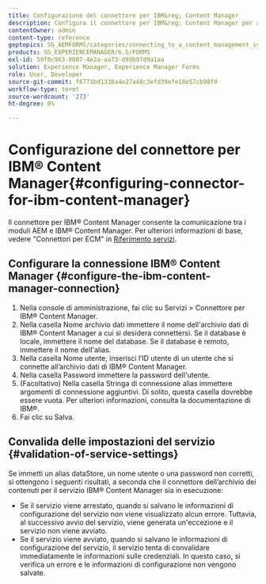```yaml
---
title: Configurazione del connettore per IBM&reg; Content Manager
description: Configura il connettore per IBM&reg; Content Manager per abilitare la comunicazione tra i moduli AEM e IBM&reg; Content Manager.
contentOwner: admin
content-type: reference
geptopics: SG_AEMFORMS/categories/connecting_to_a_content_management_system
products: SG_EXPERIENCEMANAGER/6.5/FORMS
exl-id: 50f0c963-8007-4e2a-aa73-d99b97d9a1aa
solution: Experience Manager, Experience Manager Forms
role: User, Developer
source-git-commit: f6771bd1338a4e27a48c3efd39efe18e57cb98f9
workflow-type: tm+mt
source-wordcount: '273'
ht-degree: 0%

---
```


# Configurazione del connettore per IBM® Content Manager{#configuring-connector-for-ibm-content-manager}

Il connettore per IBM® Content Manager consente la comunicazione tra i moduli AEM e IBM® Content Manager. Per ulteriori informazioni di base, vedere &quot;Connettori per ECM&quot; in [Riferimento servizi](https://www.adobe.com/go/learn_aemforms_services_63).

## Configurare la connessione IBM® Content Manager {#configure-the-ibm-content-manager-connection}

1. Nella console di amministrazione, fai clic su Servizi > Connettore per IBM® Content Manager.
1. Nella casella Nome archivio dati immettere il nome dell&#39;archivio dati di IBM® Content Manager a cui si desidera connettersi. Se il database è locale, immettere il nome del database. Se il database è remoto, immettere il nome dell&#39;alias.
1. Nella casella Nome utente, inserisci l’ID utente di un utente che si connette all’archivio dati di IBM® Content Manager.
1. Nella casella Password immettere la password dell&#39;utente.
1. (Facoltativo) Nella casella Stringa di connessione alias immettere argomenti di connessione aggiuntivi. Di solito, questa casella dovrebbe essere vuota. Per ulteriori informazioni, consulta la documentazione di IBM®.
1. Fai clic su Salva.

## Convalida delle impostazioni del servizio {#validation-of-service-settings}

Se immetti un alias dataStore, un nome utente o una password non corretti, si ottengono i seguenti risultati, a seconda che il connettore dell’archivio dei contenuti per il servizio IBM® Content Manager sia in esecuzione:

* Se il servizio viene arrestato, quando si salvano le informazioni di configurazione del servizio non viene visualizzato alcun errore. Tuttavia, al successivo avvio del servizio, viene generata un&#39;eccezione e il servizio non viene avviato.
* Se il servizio viene avviato, quando si salvano le informazioni di configurazione del servizio, il servizio tenta di convalidare immediatamente le informazioni sulle credenziali. In questo caso, si verifica un errore e le informazioni di configurazione non vengono salvate.
